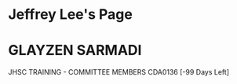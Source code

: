 # Jeffrey Lee's Page




# GLAYZEN SARMADI


JHSC TRAINING - COMMITTEE MEMBERS CDA0136 [-99 Days Left]



